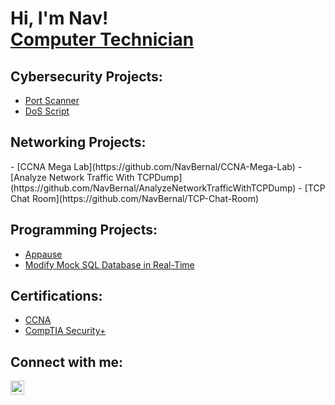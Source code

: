 <h1>Hi, I'm Nav! <br/><a href="https://www.linkedin.com/in/navjitbernal/">Computer Technician</a>

<h2>Cybersecurity Projects:</h2>

- [Port Scanner](https://github.com/NavBernal/Port-Scanner)
- [DoS Script](https://github.com/NavBernal/DoS-Script)

<h2>Networking Projects:</h2>
- [CCNA Mega Lab](https://github.com/NavBernal/CCNA-Mega-Lab)
- [Analyze Network Traffic With TCPDump](https://github.com/NavBernal/AnalyzeNetworkTrafficWithTCPDump)
- [TCP Chat Room](https://github.com/NavBernal/TCP-Chat-Room)

<h2>Programming Projects:</h2>

- [Appause](https://github.com/BaconToasts/Appause)
- [Modify Mock SQL Database in Real-Time](https://github.com/abHam87/CSC-174-Final-Project)

<h2>Certifications:</h2>

- [CCNA](https://www.credly.com/badges/7e823aab-54c1-4e82-b6e5-c363e8550b8c/public_url)
- [CompTIA Security+](https://www.credly.com/badges/a1f64790-ddbc-478a-a4e7-d2476c580917/public_url)

<h2>Connect with me:</h2>

[<img align="left" alt="JoshMadakor | LinkedIn" width="22px" src="https://cdn.jsdelivr.net/npm/simple-icons@v3/icons/linkedin.svg" />][linkedin]

[linkedin]: https://linkedin.com/in/navjitbernal
